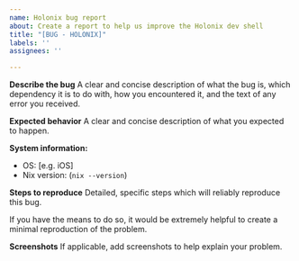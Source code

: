 ```yaml
---
name: Holonix bug report
about: Create a report to help us improve the Holonix dev shell
title: "[BUG - HOLONIX]"
labels: ''
assignees: ''

---
```


**Describe the bug**
A clear and concise description of what the bug is, which dependency it is to do with,
how you encountered it, and the text of any error you received.

**Expected behavior**
A clear and concise description of what you expected to happen.

**System information:**
 - OS: [e.g. iOS]
 - Nix version: (`nix --version`)

**Steps to reproduce**
Detailed, specific steps which will reliably reproduce this bug.

If you have the means to do so, it would be extremely helpful to create a minimal reproduction of the problem.

**Screenshots**
If applicable, add screenshots to help explain your problem.
